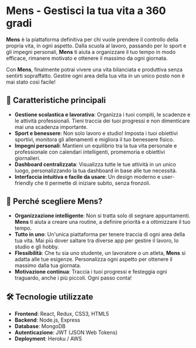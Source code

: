 # Mens - Gestisci la tua vita a 360 gradi

**Mens** è la piattaforma definitiva per chi vuole prendere il controllo della propria vita, in ogni aspetto. Dalla scuola al lavoro, passando per lo sport e gli impegni personali, **Mens** ti aiuta a organizzare il tuo tempo in modo efficace, rimanere motivato e ottenere il massimo da ogni giornata.

Con **Mens**, finalmente potrai vivere una vita bilanciata e produttiva senza sentirti sopraffatto. Gestire ogni area della tua vita in un unico posto non è mai stato così facile!

## 🧠 Caratteristiche principali

- **Gestione scolastica e lavorativa**: Organizza i tuoi compiti, le scadenze e le attività professionali. Tieni traccia dei tuoi progressi e non dimenticare mai una scadenza importante.
- **Sport e benessere**: Non solo lavoro e studio! Imposta i tuoi obiettivi sportivi, monitora gli allenamenti e migliora il tuo benessere fisico.
- **Impegni personali**: Mantieni un equilibrio tra la tua vita personale e professionale con calendari intelligenti, promemoria e obiettivi giornalieri.
- **Dashboard centralizzata**: Visualizza tutte le tue attività in un unico luogo, personalizzando la tua dashboard in base alle tue necessità.
- **Interfaccia intuitiva e facile da usare**: Un design moderno e user-friendly che ti permette di iniziare subito, senza fronzoli.

## 🚀 Perché scegliere Mens?

- **Organizzazione intelligente**: Non si tratta solo di segnare appuntamenti. **Mens** ti aiuta a creare una routine, a definire priorità e a ottimizzare il tuo tempo.
- **Tutto in uno**: Un'unica piattaforma per tenere traccia di ogni area della tua vita. Mai più dover saltare tra diverse app per gestire il lavoro, lo studio e gli hobby.
- **Flessibilità**: Che tu sia uno studente, un lavoratore o un atleta, **Mens** si adatta alle tue esigenze. Personalizza ogni aspetto per ottenere il massimo dalla tua giornata.
- **Motivazione continua**: Traccia i tuoi progressi e festeggia ogni traguardo, anche i più piccoli. Ogni passo conta!

## 🛠 Tecnologie utilizzate

- **Frontend**: React, Redux, CSS3, HTML5
- **Backend**: Node.js, Express
- **Database**: MongoDB
- **Autenticazione**: JWT (JSON Web Tokens)
- **Deployment**: Heroku / AWS
